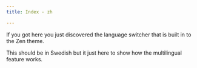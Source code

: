 ```yaml
---
title: Index - zh

---
```


If you got here you just discovered the language switcher that is built in to the Zen theme.

This should be in Swedish but it just here to show how the multilingual feature works.

